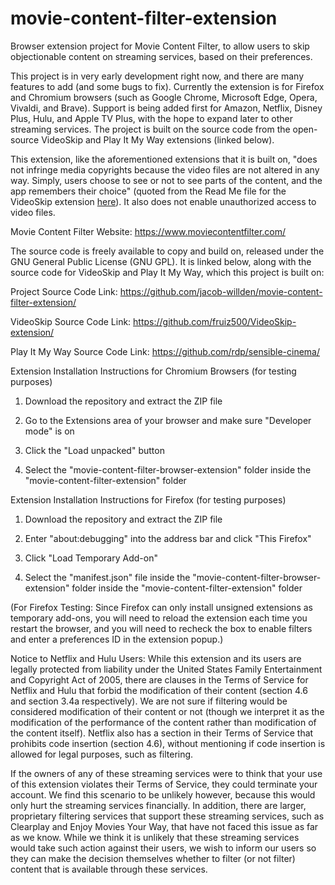 # movie-content-filter-extension
Browser extension project for Movie Content Filter, to allow users to skip objectionable content on streaming services, based on their preferences.

This project is in very early development right now, and there are many features to add (and some bugs to fix). Currently the extension is for Firefox and Chromium browsers (such as Google Chrome, Microsoft Edge, Opera, Vivaldi, and Brave). Support is being added first for Amazon, Netflix, Disney Plus, Hulu, and Apple TV Plus, with the hope to expand later to other streaming services. The project is built on the source code from the open-source VideoSkip and Play It My Way extensions (linked below).

This extension, like the aforementioned extensions that it is built on, "does not infringe media copyrights because the video files are not altered in any way. Simply, users choose to see or not to see parts of the content, and the app remembers their choice" (quoted from the Read Me file for the VideoSkip extension [here](https://github.com/fruiz500/VideoSkip-extension/blob/master/README.md)). It also does not enable unauthorized access to video files.

Movie Content Filter Website: https://www.moviecontentfilter.com/

The source code is freely available to copy and build on, released under the GNU General Public License (GNU GPL). It is linked below, along with the source code for VideoSkip and Play It My Way, which this project is built on:

Project Source Code Link: https://github.com/jacob-willden/movie-content-filter-extension/

VideoSkip Source Code Link: https://github.com/fruiz500/VideoSkip-extension/

Play It My Way Source Code Link: https://github.com/rdp/sensible-cinema/

Extension Installation Instructions for Chromium Browsers (for testing purposes)

1. Download the repository and extract the ZIP file

2. Go to the Extensions area of your browser and make sure "Developer mode" is on

3. Click the "Load unpacked" button

4. Select the "movie-content-filter-browser-extension" folder inside the "movie-content-filter-extension" folder

Extension Installation Instructions for Firefox (for testing purposes)

1. Download the repository and extract the ZIP file

2. Enter "about:debugging" into the address bar and click "This Firefox"

3. Click "Load Temporary Add-on"

4. Select the "manifest.json" file inside the "movie-content-filter-browser-extension" folder inside the "movie-content-filter-extension" folder

(For Firefox Testing: Since Firefox can only install unsigned extensions as temporary add-ons, you will need to reload the extension each time you restart the browser, and you will need to recheck the box to enable filters and enter a preferences ID in the extension popup.)

Notice to Netflix and Hulu Users: While this extension and its users are legally protected from liability under the United States Family Entertainment and Copyright Act of 2005, there are clauses in the Terms of Service for Netflix and Hulu that forbid the modification of their content (section 4.6 and section 3.4a respectively). We are not sure if filtering would be considered modification of their content or not (though we interpret it as the modification of the performance of the content rather than modification of the content itself). Netflix also has a section in their Terms of Service that prohibits code insertion (section 4.6), without mentioning if code insertion is allowed for legal purposes, such as filtering.

If the owners of any of these streaming services were to think that your use of this extension violates their Terms of Service, they could terminate your account. We find this scenario to be unlikely however, because this would only hurt the streaming services financially. In addition, there are larger, proprietary filtering services that support these streaming services, such as Clearplay and Enjoy Movies Your Way, that have not faced this issue as far as we know. While we think it is unlikely that these streaming services would take such action against their users, we wish to inform our users so they can make the decision themselves whether to filter (or not filter) content that is available through these services.